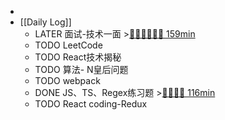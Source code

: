 -
- [[Daily Log]]
	- LATER 面试-技术一面 >[🍅🍅🍅🍅🍅🍅 159min](#agenda-pomo://?t=f-1688738239058-1500%2Cf-1688743702167-1500%2Cp-1688746085754-516%2Cf-1688982036263-1500%2Cf-1688985019623-1500%2Cf-1688987788043-1500%2Cf-1689001605263-1500)
	- TODO LeetCode
	- TODO React技术揭秘
	- TODO 算法- N皇后问题
	- TODO webpack
	- DONE JS、TS、Regex练习题 >[🍅🍅🍅🍅 116min](#agenda-pomo://?t=f-1688790728542-1500%2Cf-1688793457266-1500%2Cp-1688796695894-917%2Cf-1688971996354-1500%2Cf-1688976771967-1500)
	- TODO React coding-Redux